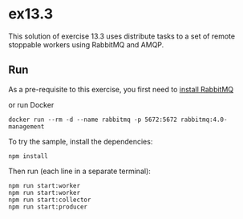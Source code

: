 # ex13.3

This solution of exercise 13.3 uses distribute tasks to a set of remote stoppable workers using RabbitMQ and AMQP.

## Run

As a pre-requisite to this exercise, you first need to [install RabbitMQ](http://www.rabbitmq.com/download.html)

or run Docker

```shell script
docker run --rm -d --name rabbitmq -p 5672:5672 rabbitmq:4.0-management
```

To try the sample, install the dependencies:

```shell script
npm install
```

Then run (each line in a separate terminal):

```shell script
npm run start:worker
npm run start:worker
npm run start:collector
npm run start:producer
```
